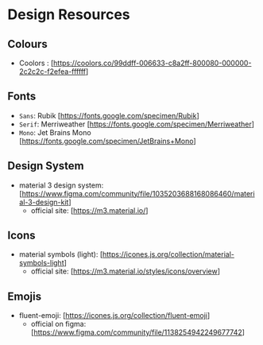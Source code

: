 # Design Resources

## Colours
- Coolors : [<https://coolors.co/99ddff-006633-c8a2ff-800080-000000-2c2c2c-f2efea-ffffff>]

## Fonts
- `Sans`: Rubik [<https://fonts.google.com/specimen/Rubik>]
- `Serif`: Merriweather  [<https://fonts.google.com/specimen/Merriweather>]
- `Mono`: Jet Brains Mono [<https://fonts.google.com/specimen/JetBrains+Mono>]

## Design System
- material 3 design system: [<https://www.figma.com/community/file/1035203688168086460/material-3-design-kit>]
    - official site: [<https://m3.material.io/>]

## Icons
- material  symbols (light): [<https://icones.js.org/collection/material-symbols-light>] 
    - official site: [<https://m3.material.io/styles/icons/overview>]

## Emojis
- fluent-emoji: [<https://icones.js.org/collection/fluent-emoji>]
    - official on figma: [<https://www.figma.com/community/file/1138254942249677742>]